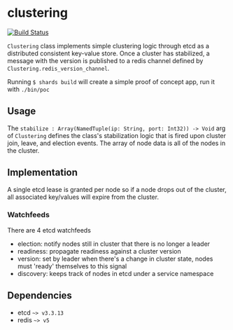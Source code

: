 # clustering

[![Build Status](https://travis-ci.com/aca-labs/clustering.svg?branch=master)](https://travis-ci.com/aca-labs/clustering)

`Clustering` class implements simple clustering logic through etcd as a distributed consistent key-value store.
Once a cluster has stabilized, a message with the version is published to a redis channel defined by `Clustering.redis_version_channel`.

Running `$ shards build` will create a simple proof of concept app, run it with `./bin/poc`

## Usage

The `stabilize : Array(NamedTuple(ip: String, port: Int32)) -> Void` arg of `Clustering` defines the class's stabilization logic that is fired upon cluster join, leave, and election events.
The array of node data is all of the nodes in the cluster.

## Implementation

A single etcd lease is granted per node so if a node drops out of the cluster,
all associated key/values will expire from the cluster.

### Watchfeeds

There are 4 etcd watchfeeds

- election: notify nodes still in cluster that there is no longer a leader
- readiness: propagate readiness against a cluster version
- version: set by leader when there's a change in cluster state, nodes must 'ready' themselves to this signal
- discovery: keeps track of nodes in etcd under a service namespace

## Dependencies

- etcd `~> v3.3.13`
- redis `~> v5`
